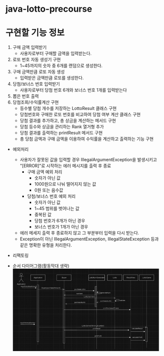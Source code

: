 # java-lotto-precourse

# 구현할 기능 정보

1. 구매 금액 입력받기
   - 사용자로부터 구매할 금액을 입력받는다.
2. 로또 번호 자동 생성기 구현
   - 1~45까지의 숫자 중 6개를 랜덤으로 생성한다.
3. 구매 금액만큼 로또 자동 생성
   - 입력받은 금액만큼 로또를 생성한다.
4. 당첨/보너스 번호 입력받기
   - 사용자로부터 당첨 번호 6개와 보너스 번호 1개를 입력받는다
5. 뽑은 번호 출력
6. 당첨조회/수익률계산 구현
   - 등수별 당첨 개수를 저장하는 LottoResult 클래스 구현
   - 당첨번호와 구매한 로또 번호를 비교하여 당첨 여부 계산 클래스 구현
   - 당첨 결과를 추가하고, 총 상금을 계산하는 메서드 구현
   - 당첨 등수와 상금을 관리하는 Rank 열거형 추가
   - 당첨 결과를 출력하는 printResult 메서드 구현
   - 총 당첨 금액과 구매 금액을 이용하여 수익률을 계산하고 출력하는 기능 구현

- 예외처리
  - 사용자가 잘못된 값을 입력할 경우 IllegalArgumentException을 발생시키고 "[ERROR]"로 시작하는 에러 메시지를 출력 후 종료
    - 구매 금액 예외 처리
      - 숫자가 아닌 값
      - 1000원으로 나눠 떨어지지 않는 값
      - 0원 또는 음수값
    - 당첨/보너스 번호 예외 처리
      - 숫자가 아닌 값
      - 1~45 범위를 벗어나는 값
      - 중복된 값
      - 당첨 번호가 6개가 아닌 경우
      - 보너스 번호가 1개가 아닌 경우
  - 에러 메세지 출력 후 종료하지 않고 그 부분부터 입력을 다시 받는다.
  - Exception이 아닌 IllegalArgumentException, IllegalStateException 등과 같은 명확한 유형을 처리한다.

- 리팩토링

- 순서 다이어그램(활동막대 생략)
![img.png](img.png)
